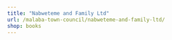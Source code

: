 ```yaml
---
title: "Nabweteme and Family Ltd"
url: /malaba-town-council/nabweteme-and-family-ltd/
shop: books
---
```

